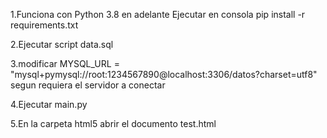 1.Funciona con Python 3.8 en adelante
Ejecutar en consola pip install -r requirements.txt

2.Ejecutar script data.sql

3.modificar MYSQL_URL = "mysql+pymysql://root:1234567890@localhost:3306/datos?charset=utf8" segun requiera el servidor a conectar

4.Ejecutar main.py

5.En la carpeta html5 abrir el documento test.html
